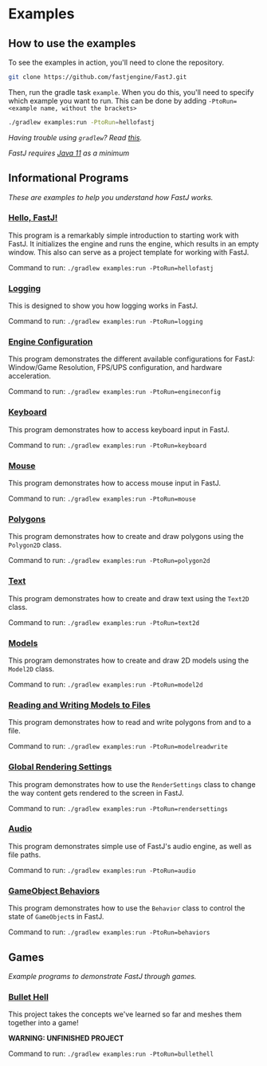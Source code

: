 # Examples

## How to use the examples
To see the examples in action, you'll need to clone the repository.
```bash
git clone https://github.com/fastjengine/FastJ.git
```

Then, run the gradle task `example`. When you do this, you'll need to specify which example you want to run. This can be done by adding `-PtoRun=<example name, without the brackets>`
```bash
./gradlew examples:run -PtoRun=hellofastj
```
_Having trouble using `gradlew`? Read [this][Terminals Are Different]._

_FastJ requires [Java 11][AdoptOpenJDK-Java11-Link] as a minimum_

## Informational Programs
_These are examples to help you understand how FastJ works._

### [Hello, FastJ!](http://example.fastj.me/hellofastj/Main.java)
This program is a remarkably simple introduction to starting work with FastJ. It initializes the engine and runs the engine, which results in an empty window. This also can serve as a project template for working with FastJ.

Command to run: `./gradlew examples:run -PtoRun=hellofastj`

### [Logging](http://example.fastj.me/logging/Main.java)
This is designed to show you how logging works in FastJ.

Command to run: `./gradlew examples:run -PtoRun=logging`

### [Engine Configuration](http://example.fastj.me/engineconfig/Main.java)
This program demonstrates the different available configurations for FastJ: Window/Game Resolution, FPS/UPS configuration, and hardware acceleration.

Command to run: `./gradlew examples:run -PtoRun=engineconfig`

### [Keyboard](http://example.fastj.me/keyboard/Main.java)
This program demonstrates how to access keyboard input in FastJ.

Command to run: `./gradlew examples:run -PtoRun=keyboard`

### [Mouse](http://example.fastj.me/mouse/Main.java)
This program demonstrates how to access mouse input in FastJ.

Command to run: `./gradlew examples:run -PtoRun=mouse`

### [Polygons](http://example.fastj.me/polygon2d/Main.java)
This program demonstrates how to create and draw polygons using the `Polygon2D` class.

Command to run: `./gradlew examples:run -PtoRun=polygon2d`

### [Text](http://example.fastj.me/text2d/Main.java)
This program demonstrates how to create and draw text using the `Text2D` class.

Command to run: `./gradlew examples:run -PtoRun=text2d`

### [Models](http://example.fastj.me/model2d/Main.java)
This program demonstrates how to create and draw 2D models using the `Model2D` class.

Command to run: `./gradlew examples:run -PtoRun=model2d`

### [Reading and Writing Models to Files](http://example.fastj.me/modelreadwrite/Main.java)
This program demonstrates how to read and write polygons from and to a file.

Command to run: `./gradlew examples:run -PtoRun=modelreadwrite`

### [Global Rendering Settings](http://example.fastj.me/rendersettings/Main.java)
This program demonstrates how to use the `RenderSettings` class to change the way content gets rendered to the screen in FastJ.

Command to run: `./gradlew examples:run -PtoRun=rendersettings`

### [Audio](http://example.fastj.me/audio/Main.java)
This program demonstrates simple use of FastJ's audio engine, as well as file paths.

Command to run: `./gradlew examples:run -PtoRun=audio`

### [GameObject Behaviors](http://example.fastj.me/behaviors/Main.java)
This program demonstrates how to use the `Behavior` class to control the state of `GameObject`s in FastJ.

Command to run: `./gradlew examples:run -PtoRun=behaviors`

## Games
_Example programs to demonstrate FastJ through games._

### [Bullet Hell](http://example.fastj.me/bullethell)
This project takes the concepts we've learned so far and meshes them together into a game!

**WARNING: UNFINISHED PROJECT**

Command to run: `./gradlew examples:run -PtoRun=bullethell`


[Terminals Are Different]: https://gist.github.com/lucasstarsz/9bbc306f8655b916367d557043e498ad "Terminals Access Files Differently"
[AdoptOpenJDK-Java11-Link]: https://adoptopenjdk.net/?variant=openjdk11&jvmVariant=hotspot
